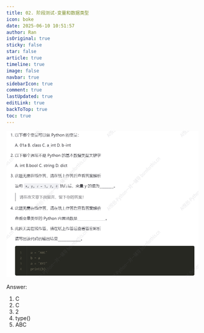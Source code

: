 ```yaml
---
title: 02. 阶段测试-变量和数据类型
icon: boke
date: 2025-06-10 10:51:57
author: Ran
isOriginal: true
sticky: false
star: false
article: true
timeline: true
image: false
navbar: true
sidebarIcon: true
comment: true
lastUpdated: true
editLink: true
backToTop: true
toc: true
---
```


![](./02-test-variable-datatype.assets/image-20250610105413996.png)



Answer:

1. C
2. C
3. 2
4. type()
5. ABC